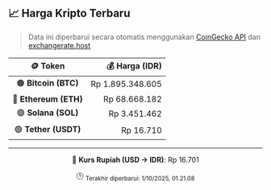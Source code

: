 

<!-- HARGA_KRIPTO -->
## 📈 Harga Kripto Terbaru

> Data ini diperbarui secara otomatis menggunakan [CoinGecko API](https://www.coingecko.com/) dan [exchangerate.host](https://exchangerate.host/)

<div align="center">

| 🪙 Token | 💰 Harga (IDR) |
|:------:|---------------:|
| 🟠 **Bitcoin (BTC)**   | Rp 1.895.348.605 |
| 🔵 **Ethereum (ETH)**  | Rp 68.668.182 |
| 🟣 **Solana (SOL)**    | Rp 3.451.462 |
| 🟢 **Tether (USDT)**   | Rp 16.710 |

---

💱 **Kurs Rupiah (USD → IDR)**: Rp 16.701

🕒 <sub>Terakhir diperbarui: 1/10/2025, 01.21.08</sub>

</div>
<!-- /HARGA_KRIPTO -->